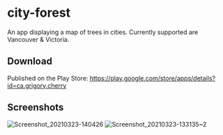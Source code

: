 # city-forest
An app displaying a map of trees in cities. Currently supported are Vancouver & Victoria.


## Download
Published on the Play Store: https://play.google.com/store/apps/details?id=ca.grigory.cherry

## Screenshots
![Screenshot_20210323-140426](https://user-images.githubusercontent.com/465422/112945265-e98bd580-90e8-11eb-8955-59e2d12a337f.png)
![Screenshot_20210323-133135~2](https://user-images.githubusercontent.com/465422/112945281-eee92000-90e8-11eb-8167-84198a076707.png)
